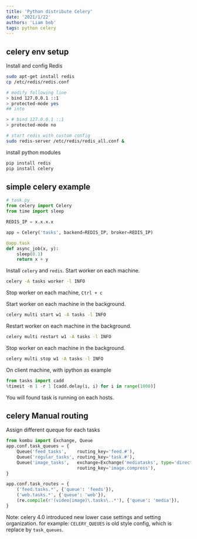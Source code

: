 ```yaml
---
title: 'Python distribute Celery'
date: '2021/1/22'
authors: 'Liam bob'
tags: python celery
---
```


## celery env setup

Install and config Redis

```bash
sudo apt-get install redis
cp /etc/redis/redis.conf

# modify following line
> bind 127.0.0.1 ::1
> protected-mode yes
## into

> # bind 127.0.0.1 ::1
> protected-mode no

# start redis with custom config
sudo redis-server /etc/redis/redis_all.conf &

```

install python modules

```python
pip install redis
pip install celery
```

## simple celery example

```python
# task.py
from celery import Celery
from time import sleep

REDIS_IP = x.x.x.x

app = Celery('tasks', backend=REDIS_IP, broker=REDIS_IP)

@app.task
def async_job(x, y):
    sleep(0.1)
    return x + y
```

Install `celery` and `redis`.
Start worker on each machine.

```bash
celery -A tasks worker -l INFO
```

Stop worker on each machine, `Ctrl + c`

Start worker on each machine in the background.

```bash
celery multi start w1 -A tasks -l INFO
```

Restart worker on each machine in the background.

```bash
celery multi restart w1 -A tasks -l INFO
```

Stop worker on each machine in the background.

```bash
celery multi stop w1 -A tasks -l INFO
```

On client machine, with ipython as example

```python
from tasks import cadd
%timeit -n 1 -r 1 [cadd.delay(i, i) for i in range(1000)]
```

You will found task is running on each hosts.

## celery Manual routing

Assign different queque for each tasks

```python
from kombu import Exchange, Queue
app.conf.task_queues = {
    Queue('feed_tasks',    routing_key='feed.#'),
    Queue('regular_tasks', routing_key='task.#'),
    Queue('image_tasks',   exchange=Exchange('mediatasks', type='direct'),
                           routing_key='image.compress'),
}

app.conf.task_routes = {
    ('feed.tasks.*', {'queue': 'feeds'}),
    ('web.tasks.*', {'queue': 'web'}),
    (re.compile(r'(video|image)\.tasks\..*'), {'queue': 'media'}),
}

```

Note: celery 4.0 introduced new lower case settings and setting organization.
      for example: `CELERY_QUEUES` is old style config, which is replace by `task_queues`.